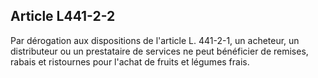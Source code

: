 Article L441-2-2
----
Par dérogation aux dispositions de l'article L. 441-2-1, un acheteur, un
distributeur ou un prestataire de services ne peut bénéficier de remises, rabais
et ristournes pour l'achat de fruits et légumes frais.
